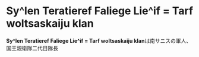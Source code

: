 # Sy^len Teratieref Faliege Lie^if = Tarf woltsaskaiju klan
**Sy^len Teratieref Faliege Lie^if = Tarf woltsaskaiju klan**は南サニスの軍人、国王親衛隊二代目隊長
